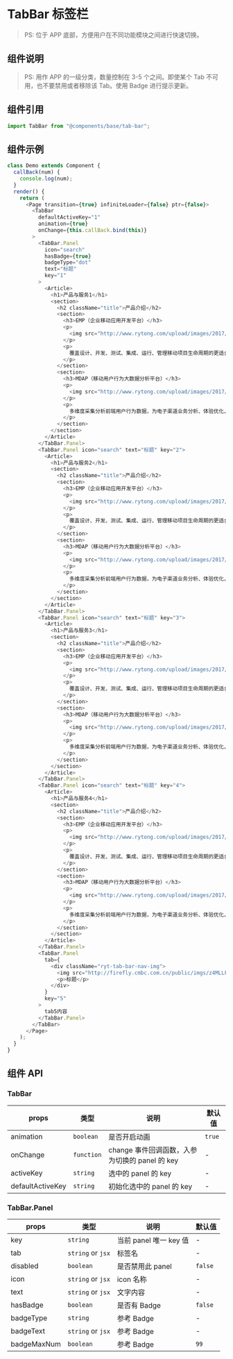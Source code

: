# TabBar 标签栏

> PS: 位于 APP 底部，方便用户在不同功能模块之间进行快速切换。

## 组件说明

> PS: 用作 APP 的一级分类，数量控制在 3-5 个之间。即使某个 Tab 不可用，也不要禁用或者移除该 Tab。使用 Badge 进行提示更新。

## 组件引用

```js
import TabBar from "@components/base/tab-bar";
```

## 组件示例

<!--DemoStart-->

```js
class Demo extends Component {
  callBack(num) {
    console.log(num);
  }
  render() {
    return (
      <Page transition={true} infiniteLoader={false} ptr={false}>
        <TabBar
          defaultActiveKey="1"
          animation={true}
          onChange={this.callBack.bind(this)}
        >
          <TabBar.Panel
            icon="search"
            hasBadge={true}
            badgeType="dot"
            text="标题"
            key="1"
          >
            <Article>
              <h1>产品与服务1</h1>
              <section>
                <h2 className="title">产品介绍</h2>
                <section>
                  <h3>EMP（企业移动应用开发平台）</h3>
                  <p>
                    <img src="http://www.rytong.com/upload/images/2017/cpfw/img_fw1.png" />
                  </p>
                  <p>
                    覆盖设计、开发、测试、集成、运行、管理移动项目生命周期的更适合金融行业的移动开发平台。灵活支持Native原生接口映射及HTML5开发模式，发挥各自优势，适合不同金融场景。EMP提供更丰富的展示控件、更高效的开发模式、更优秀的用户体验。
                  </p>
                </section>
                <section>
                  <h3>MDAP（移动用户行为大数据分析平台）</h3>
                  <p>
                    <img src="http://www.rytong.com/upload/images/2017/cpfw/img_fw1.png" />
                  </p>
                  <p>
                    多维度采集分析前端用户行为数据，为电子渠道业务分析、体验优化、活动分析、精准营销、渠道质量评估提供有力数据支撑。致力于打造真正适合移动互联网金融的用户行为分析大数据平台。
                  </p>
                </section>
              </section>
            </Article>
          </TabBar.Panel>
          <TabBar.Panel icon="search" text="标题" key="2">
            <Article>
              <h1>产品与服务2</h1>
              <section>
                <h2 className="title">产品介绍</h2>
                <section>
                  <h3>EMP（企业移动应用开发平台）</h3>
                  <p>
                    <img src="http://www.rytong.com/upload/images/2017/cpfw/img_fw1.png" />
                  </p>
                  <p>
                    覆盖设计、开发、测试、集成、运行、管理移动项目生命周期的更适合金融行业的移动开发平台。灵活支持Native原生接口映射及HTML5开发模式，发挥各自优势，适合不同金融场景。EMP提供更丰富的展示控件、更高效的开发模式、更优秀的用户体验。
                  </p>
                </section>
                <section>
                  <h3>MDAP（移动用户行为大数据分析平台）</h3>
                  <p>
                    <img src="http://www.rytong.com/upload/images/2017/cpfw/img_fw1.png" />
                  </p>
                  <p>
                    多维度采集分析前端用户行为数据，为电子渠道业务分析、体验优化、活动分析、精准营销、渠道质量评估提供有力数据支撑。致力于打造真正适合移动互联网金融的用户行为分析大数据平台。
                  </p>
                </section>
              </section>
            </Article>
          </TabBar.Panel>
          <TabBar.Panel icon="search" text="标题" key="3">
            <Article>
              <h1>产品与服务3</h1>
              <section>
                <h2 className="title">产品介绍</h2>
                <section>
                  <h3>EMP（企业移动应用开发平台）</h3>
                  <p>
                    <img src="http://www.rytong.com/upload/images/2017/cpfw/img_fw1.png" />
                  </p>
                  <p>
                    覆盖设计、开发、测试、集成、运行、管理移动项目生命周期的更适合金融行业的移动开发平台。灵活支持Native原生接口映射及HTML5开发模式，发挥各自优势，适合不同金融场景。EMP提供更丰富的展示控件、更高效的开发模式、更优秀的用户体验。
                  </p>
                </section>
                <section>
                  <h3>MDAP（移动用户行为大数据分析平台）</h3>
                  <p>
                    <img src="http://www.rytong.com/upload/images/2017/cpfw/img_fw1.png" />
                  </p>
                  <p>
                    多维度采集分析前端用户行为数据，为电子渠道业务分析、体验优化、活动分析、精准营销、渠道质量评估提供有力数据支撑。致力于打造真正适合移动互联网金融的用户行为分析大数据平台。
                  </p>
                </section>
              </section>
            </Article>
          </TabBar.Panel>
          <TabBar.Panel icon="search" text="标题" key="4">
            <Article>
              <h1>产品与服务4</h1>
              <section>
                <h2 className="title">产品介绍</h2>
                <section>
                  <h3>EMP（企业移动应用开发平台）</h3>
                  <p>
                    <img src="http://www.rytong.com/upload/images/2017/cpfw/img_fw1.png" />
                  </p>
                  <p>
                    覆盖设计、开发、测试、集成、运行、管理移动项目生命周期的更适合金融行业的移动开发平台。灵活支持Native原生接口映射及HTML5开发模式，发挥各自优势，适合不同金融场景。EMP提供更丰富的展示控件、更高效的开发模式、更优秀的用户体验。
                  </p>
                </section>
                <section>
                  <h3>MDAP（移动用户行为大数据分析平台）</h3>
                  <p>
                    <img src="http://www.rytong.com/upload/images/2017/cpfw/img_fw1.png" />
                  </p>
                  <p>
                    多维度采集分析前端用户行为数据，为电子渠道业务分析、体验优化、活动分析、精准营销、渠道质量评估提供有力数据支撑。致力于打造真正适合移动互联网金融的用户行为分析大数据平台。
                  </p>
                </section>
              </section>
            </Article>
          </TabBar.Panel>
          <TabBar.Panel
            tab={
              <div className="ryt-tab-bar-nav-img">
                <img src="http://firefly.cmbc.com.cn/public/imgs/z4MLLFPkZ1/brown.jpg" />
                <p>标题</p>
              </div>
            }
            key="5"
          >
            tab5内容
          </TabBar.Panel>
        </TabBar>
      </Page>
    );
  }
}
```

<!--End-->

## 组件 API

### TabBar

| props            | 类型       | 说明                                           | 默认值 |
| ---------------- | ---------- | ---------------------------------------------- | ------ |
| animation        | `boolean`  | 是否开启动画                                   | `true` |
| onChange         | `function` | change 事件回调函数，入参为切换的 panel 的 key | -      |
| activeKey        | `string`   | 选中的 panel 的 key                            | -      |
| defaultActiveKey | `string`   | 初始化选中的 panel 的 key                      | -      |

### TabBar.Panel

| props       | 类型              | 说明                   | 默认值  |
| ----------- | ----------------- | ---------------------- | ------- |
| key         | `string`          | 当前 panel 唯一 key 值 | -       |
| tab         | `string` or `jsx` | 标签名                 | -       |
| disabled    | `boolean`         | 是否禁用此 panel       | `false` |
| icon        | `string` or `jsx` | icon 名称              | -       |
| text        | `string` or `jsx` | 文字内容               | -       |
| hasBadge    | `boolean`         | 是否有 Badge           | `false` |
| badgeType   | `string`          | 参考 Badge             | -       |
| badgeText   | `string` or `jsx` | 参考 Badge             | -       |
| badgeMaxNum | `boolean`         | 参考 Badge             | `99`    |
